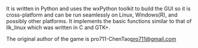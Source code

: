 It is written in Python and uses the wxPython toolkit to build the GUI so it is cross-platform and can be run seamlessly on Linux, Windows(R), and possibly other platforms.
It implements the basic functions similar to that of llk\_linux which was written in C and GTK+.

The original author of the game is pro711-ChenTao<pro711@gmail.com>